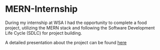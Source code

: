 # MERN-Internship

During my internship at WSA I had the opportunity to complete a food project, utilizing the MERN stack and following the Software Development Life Cycle (SDLC) for project building.

A detailed presentation about the project can be found [here](https://youtu.be/ZbUlsT23frI)
